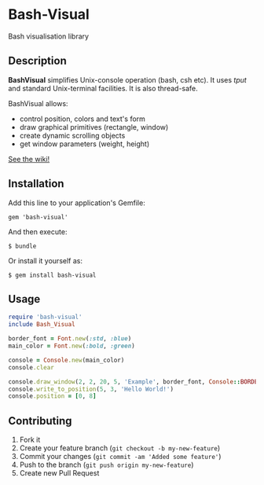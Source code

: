# Bash-Visual

Bash visualisation library

## Description
**BashVisual** simplifies Unix-console operation (bash, csh etc). It uses _tput_ and standard Unix-terminal facilities. It is also thread-safe.

BashVisual allows:
- control position, colors and text's form
- draw graphical primitives (rectangle, window)
- create dynamic scrolling objects
- get window parameters (weight, height)

[See the wiki!](https://github.com/AlmazKo/BashVisual/wiki)

## Installation

Add this line to your application's Gemfile:

    gem 'bash-visual'

And then execute:

    $ bundle

Or install it yourself as:

    $ gem install bash-visual

## Usage
```ruby
require 'bash-visual'
include Bash_Visual

border_font = Font.new(:std, :blue)
main_color = Font.new(:bold, :green)

console = Console.new(main_color)
console.clear

console.draw_window(2, 2, 20, 5, 'Example', border_font, Console::BORDER_UTF_DOUBLE)
console.write_to_position(5, 3, 'Hello World!')
console.position = [0, 8]
```

## Contributing

1. Fork it
2. Create your feature branch (`git checkout -b my-new-feature`)
3. Commit your changes (`git commit -am 'Added some feature'`)
4. Push to the branch (`git push origin my-new-feature`)
5. Create new Pull Request

